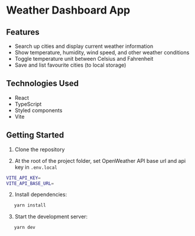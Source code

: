 # Weather Dashboard App

## Features

- Search up cities and display current weather information
- Show temperature, humidity, wind speed, and other weather conditions
- Toggle temperature unit between Celsius and Fahrenheit
- Save and list favourite cities (to local storage)

## Technologies Used

- React
- TypeScript
- Styled components
- Vite

## Getting Started
1. Clone the repository

2. At the root of the project folder, set OpenWeather API base url and api key in `.env.local`
```bash
VITE_API_KEY=
VITE_API_BASE_URL=
```

2. Install dependencies:
```bash
   yarn install
```

3. Start the development server:
```bash
   yarn dev
```


